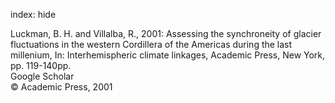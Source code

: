 index: hide

<div class="Citation">

  <div class="Citation-body">
    <div class="Citation-text">Luckman, B. H. and Villalba, R., 2001: Assessing the synchroneity of glacier fluctuations in the western Cordillera of the Americas during the last millenium, In: <span class="Article-bookTitle">Interhemispheric climate linkages, </span>Academic Press, New York, pp. 119-140pp.</div>
    <div class="Citation-links">
      <div class="CitationLink" data-href="https://scholar.google.com/scholar?q=Assessing+the+synchroneity+of+glacier+fluctuations+in+the+western+Cordillera+of+the+Americas+during+the+last+millenium">
        <div class="CitationLink-icon CitationLink-Scholar"></div>
        <div class="CitationLink-text">Google Scholar</div>
      </div>
    </div>
  </div>
</div>


<div class="Citation-copy">
&copy; Academic Press, 2001
</div>
